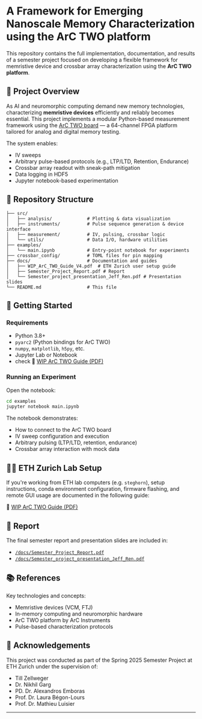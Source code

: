 # A Framework for Emerging Nanoscale Memory Characterization using the ArC TWO platform

This repository contains the full implementation, documentation, and results of a semester project focused on developing a flexible framework for memristive device and crossbar array characterization using the **ArC TWO platform**.

## 🧠 Project Overview

As AI and neuromorphic computing demand new memory technologies, characterizing **memristive devices** efficiently and reliably becomes essential. This project implements a modular Python-based measurement framework using the [ArC TWO board](https://arc-instruments.com/) — a 64-channel FPGA platform tailored for analog and digital memory testing.

The system enables:
- IV sweeps
- Arbitrary pulse-based protocols (e.g., LTP/LTD, Retention, Endurance)
- Crossbar array readout with sneak-path mitigation
- Data logging in HDF5
- Jupyter notebook-based experimentation

## 📁 Repository Structure

```plaintext
├── src/
│   ├── analysis/             # Plotting & data visualization
│   ├── instruments/          # Pulse sequence generation & device interface
│   ├── measurement/          # IV, pulsing, crossbar logic
│   └── utils/                # Data I/O, hardware utilities
├── examples/
│   └── main.ipynb            # Entry-point notebook for experiments
├── crossbar_config/          # TOML files for pin mapping
├── docs/                     # Documentation and guides
│   ├── WIP_ArC_TWO_Guide_V4.pdf  # ETH Zurich user setup guide
│   ├── Semester_Project_Report.pdf # Report
│   └── Semester_project_presentation_Jeff_Ren.pdf # Presentation slides
└── README.md                 # This file
```

## 🚀 Getting Started

### Requirements

- Python 3.8+
- `pyarc2` (Python bindings for ArC TWO)
- `numpy`, `matplotlib`, `h5py`, etc.
- Jupyter Lab or Notebook
- check 📄 [WIP ArC TWO Guide (PDF)](./docs/WIP%20ArC%20TWO%20Guide%20V4.pdf)

### Running an Experiment

Open the notebook:
```bash
cd examples
jupyter notebook main.ipynb
```

The notebook demonstrates:
- How to connect to the ArC TWO board
- IV sweep configuration and execution
- Arbitrary pulsing (LTP/LTD, retention, endurance)
- Crossbar array interaction with mock data

## 🧑‍💻 ETH Zurich Lab Setup

If you're working from ETH lab computers (e.g. `steghorn`), setup instructions, conda environment configuration, firmware flashing, and remote GUI usage are documented in the following guide:

📄 [WIP ArC TWO Guide (PDF)](./docs/WIP%20ArC%20TWO%20Guide%20V4.pdf)

## 📝 Report
The final semester report and presentation slides are included in:
- [`/docs/Semester_Project_Report.pdf`](./docs/Semester_Project_Report.pdf)
- [`/docs/Semester_project_presentation_Jeff_Ren.pdf`](./docs/Semester_project_presentation_Jeff_Ren.pdf)

## 📚 References

Key technologies and concepts:
- Memristive devices (VCM, FTJ)
- In-memory computing and neuromorphic hardware
- ArC TWO platform by ArC Instruments
- Pulse-based characterization protocols

## 🤝 Acknowledgements

This project was conducted as part of the Spring 2025 Semester Project at ETH Zurich under the supervision of:

- Till Zellweger  
- Dr. Nikhil Garg  
- PD. Dr. Alexandros Emboras  
- Prof. Dr. Laura Bégon-Lours  
- Prof. Dr. Mathieu Luisier

---
